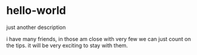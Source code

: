 # hello-world
just another description

i have many friends, in those am close with very few we can just count on the tips.
it will be very exciting to stay with them.
